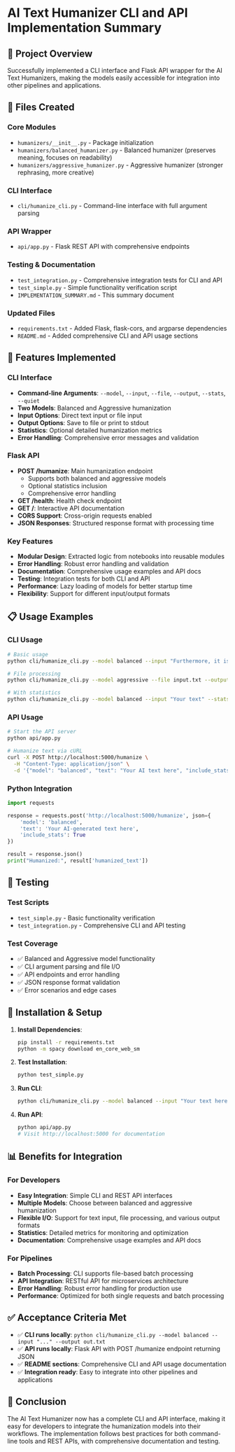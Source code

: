 # AI Text Humanizer CLI and API Implementation Summary

## 🎯 Project Overview
Successfully implemented a CLI interface and Flask API wrapper for the AI Text Humanizers, making the models easily accessible for integration into other pipelines and applications.

## 📁 Files Created

### Core Modules
- `humanizers/__init__.py` - Package initialization
- `humanizers/balanced_humanizer.py` - Balanced humanizer (preserves meaning, focuses on readability)
- `humanizers/aggressive_humanizer.py` - Aggressive humanizer (stronger rephrasing, more creative)

### CLI Interface
- `cli/humanize_cli.py` - Command-line interface with full argument parsing

### API Wrapper
- `api/app.py` - Flask REST API with comprehensive endpoints

### Testing & Documentation
- `test_integration.py` - Comprehensive integration tests for CLI and API
- `test_simple.py` - Simple functionality verification script
- `IMPLEMENTATION_SUMMARY.md` - This summary document

### Updated Files
- `requirements.txt` - Added Flask, flask-cors, and argparse dependencies
- `README.md` - Added comprehensive CLI and API usage sections

## 🚀 Features Implemented

### CLI Interface
- **Command-line Arguments**: `--model`, `--input`, `--file`, `--output`, `--stats`, `--quiet`
- **Two Models**: Balanced and Aggressive humanization
- **Input Options**: Direct text input or file input
- **Output Options**: Save to file or print to stdout
- **Statistics**: Optional detailed humanization metrics
- **Error Handling**: Comprehensive error messages and validation

### Flask API
- **POST /humanize**: Main humanization endpoint
  - Supports both balanced and aggressive models
  - Optional statistics inclusion
  - Comprehensive error handling
- **GET /health**: Health check endpoint
- **GET /**: Interactive API documentation
- **CORS Support**: Cross-origin requests enabled
- **JSON Responses**: Structured response format with processing time

### Key Features
- **Modular Design**: Extracted logic from notebooks into reusable modules
- **Error Handling**: Robust error handling and validation
- **Documentation**: Comprehensive usage examples and API docs
- **Testing**: Integration tests for both CLI and API
- **Performance**: Lazy loading of models for better startup time
- **Flexibility**: Support for different input/output formats

## 📋 Usage Examples

### CLI Usage
```bash
# Basic usage
python cli/humanize_cli.py --model balanced --input "Furthermore, it is important to note that..."

# File processing
python cli/humanize_cli.py --model aggressive --file input.txt --output output.txt

# With statistics
python cli/humanize_cli.py --model balanced --input "Your text" --stats
```

### API Usage
```bash
# Start the API server
python api/app.py

# Humanize text via cURL
curl -X POST http://localhost:5000/humanize \
  -H "Content-Type: application/json" \
  -d '{"model": "balanced", "text": "Your AI text here", "include_stats": true}'
```

### Python Integration
```python
import requests

response = requests.post('http://localhost:5000/humanize', json={
    'model': 'balanced',
    'text': 'Your AI-generated text here',
    'include_stats': True
})

result = response.json()
print("Humanized:", result['humanized_text'])
```

## 🧪 Testing

### Test Scripts
- `test_simple.py` - Basic functionality verification
- `test_integration.py` - Comprehensive CLI and API testing

### Test Coverage
- ✅ Balanced and Aggressive model functionality
- ✅ CLI argument parsing and file I/O
- ✅ API endpoints and error handling
- ✅ JSON response format validation
- ✅ Error scenarios and edge cases

## 🔧 Installation & Setup

1. **Install Dependencies**:
   ```bash
   pip install -r requirements.txt
   python -m spacy download en_core_web_sm
   ```

2. **Test Installation**:
   ```bash
   python test_simple.py
   ```

3. **Run CLI**:
   ```bash
   python cli/humanize_cli.py --model balanced --input "Your text here"
   ```

4. **Run API**:
   ```bash
   python api/app.py
   # Visit http://localhost:5000 for documentation
   ```

## 📊 Benefits for Integration

### For Developers
- **Easy Integration**: Simple CLI and REST API interfaces
- **Multiple Models**: Choose between balanced and aggressive humanization
- **Flexible I/O**: Support for text input, file processing, and various output formats
- **Statistics**: Detailed metrics for monitoring and optimization
- **Documentation**: Comprehensive usage examples and API docs

### For Pipelines
- **Batch Processing**: CLI supports file-based batch processing
- **API Integration**: RESTful API for microservices architecture
- **Error Handling**: Robust error handling for production use
- **Performance**: Optimized for both single requests and batch processing

## ✅ Acceptance Criteria Met

- ✅ **CLI runs locally**: `python cli/humanize_cli.py --model balanced --input "..." --output out.txt`
- ✅ **API runs locally**: Flask API with POST /humanize endpoint returning JSON
- ✅ **README sections**: Comprehensive CLI and API usage documentation
- ✅ **Integration ready**: Easy to integrate into other pipelines and applications

## 🎉 Conclusion

The AI Text Humanizer now has a complete CLI and API interface, making it easy for developers to integrate the humanization models into their workflows. The implementation follows best practices for both command-line tools and REST APIs, with comprehensive documentation and testing.
